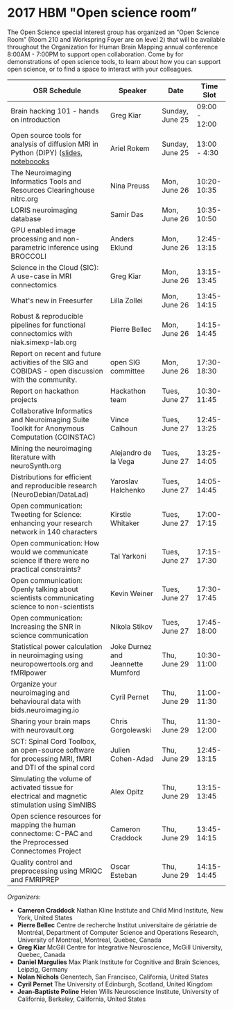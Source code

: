  
# 2017 HBM  "Open science room”

The Open Science special interest group has organized an “Open Science Room”  (Room 210 and Workspring Foyer are on level 2) that will be available throughout the Organization for Human Brain Mapping annual conference 8:00AM - 7:00PM to support open collaboration. Come by for demonstrations of open science tools, to learn about how you can support open science, or to find a space to interact with your colleagues. 

|  OSR Schedule | Speaker | Date | Time Slot |
|---------------|---------|------|-----------|
| Brain hacking 101 - hands on introduction | Greg Kiar | Sunday, June 25 | 09:00 - 12:00 | 
| Open source tools for analysis of diffusion MRI in Python (DIPY) ([slides](https://arokem.github.io/2017-ohbm-dipy-slides), [noteboooks](https://github.com/datacarpentry/python-neuroimaging-lesson)| Ariel Rokem | Sunday, June 25 | 13:00 - 4:30 | 
| The Neuroimaging Informatics Tools and Resources Clearinghouse nitrc.org | Nina Preuss | Mon, June 26 | 10:20-10:35 |
| LORIS neuroimaging database | Samir Das | Mon, June 26 |  10:35-10:50 |        
| GPU enabled image processing and non-parametric inference using BROCCOLI | Anders Eklund | Mon, June 26 |  12:45- 13:15 |   
|	Science in the Cloud (SIC): A use-case in MRI connectomics | Greg Kiar | Mon, June 26 |  13:15- 13:45 |
| What's new in Freesurfer | Lilla Zollei | Mon, June 26 |  13:45- 14:15 |        
| Robust & reproducible pipelines for functional connectomics with niak.simexp-lab.org | Pierre Bellec | Mon, June 26 |  14:15- 14:45 |   
| Report on recent and future activities of the SIG and COBIDAS - open discussion with the community. | open SIG committee | Mon, June 26 | 17:30- 18:30 |
| Report on hackathon projects | Hackathon team | Tues, June 27 | 10:30- 11:45 |
| Collaborative Informatics and Neuroimaging Suite Toolkit for Anonymous Computation (COINSTAC) | Vince Calhoun | Tues, June 27 |  12:45- 13:25 |        
| Mining the neuroimaging literature with neuroSynth.org | Alejandro de la Vega | Tues, June 27 |  13:25- 14:05 |
|	Distributions for efficient and reproducible research (NeuroDebian/DataLad) | Yaroslav Halchenko | Tues, June 27 |  14:05- 14:45 |        
| Open communication: Tweeting for Science: enhancing your research network in 140 characters | Kirstie Whitaker | Tues, June 27 | 17:00- 17:15 |
| Open communication: How would we communicate science if there were no practical constraints? | Tal Yarkoni | Tues, June 27 | 17:15- 17:30 |
| Open communication: Openly talking about scientists communicating science to non-scientists | Kevin Weiner | Tues, June 27 | 17:30- 17:45 |
| Open communication: Increasing the SNR in science communication |	Nikola Stikov | Tues, June 27 | 17:45- 18:00 |
|	Statistical power calculation in neuroimaging using neuropowertools.org and fMRIpower | Joke Durnez and Jeannette Mumford | Thu, June 29 | 10:30-11:00 |        
|		Organize your neuroimaging and behavioural data with bids.neuroimaging.io | Cyril Pernet | Thu, June 29 | 11:00-11:30 |        
|		Sharing your brain maps with neurovault.org | Chris Gorgolewski | Thu, June 29 | 11:30-12:00 |        
|		SCT: Spinal Cord Toolbox, an open-source software for processing MRI, fMRI and DTI of the spinal cord | Julien Cohen-Adad | Thu, June 29 | 12:45- 13:15 |        
|		Simulating the volume of activated tissue for electrical and magnetic stimulation using SimNIBS | Alex Opitz | Thu, June 29 | 13:15- 13:45 |        
|		Open science resources for mapping the human connectome: C-PAC and the Preprocessed Connectomes Project | Cameron Craddock | Thu, June 29 | 13:45- 14:15 |        
|		Quality control and preprocessing using MRIQC and FMRIPREP | Oscar Esteban | Thu, June 29 | 14:15- 14:45 |  

*Organizers:*
 * **Cameron Craddock** Nathan Kline Institute and Child Mind Institute, New York, United States
 * **Pierre Bellec** Centre de recherche Institut universitaire de gériatrie de Montréal, Department of Computer Science and Operations Research, University of Montreal, Montreal, Quebec, Canada 
 * **Greg Kiar** McGill Centre for Integrative Neuroscience, McGill University, Quebec, Canada
 * **Daniel Margulies** Max Plank Institute for Cognitive and Brain Sciences, Leipzig, Germany
 * **Nolan Nichols** Genentech, San Francisco, California, United States
 * **Cyril Pernet** The University of Edinburgh, Scotland, United Kingdom
 * **Jean-Baptiste Poline** Helen Wills Neuroscience Institute, University of California, Berkeley, California, United States
 

 
 
